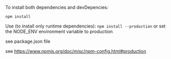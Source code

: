 To install both dependencies and devDepencies:

```npm install```

Use (to install only runtime dependencies):
```npm install --production```
or
set the NODE_ENV environment variable to production


see package.json file

see
https://www.npmjs.org/doc/misc/npm-config.html#production
